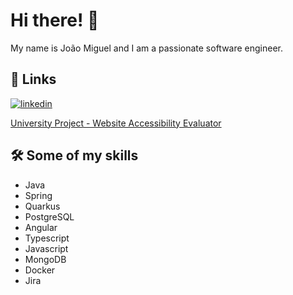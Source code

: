 # Hi there! 👋

My name is João Miguel and I am a passionate software engineer. 

## 🔗 Links
[![linkedin](https://img.shields.io/badge/linkedin-0A66C2?style=for-the-badge&logo=linkedin&logoColor=white)](https://www.linkedin.com/in/joao-cf-miguel)

[University Project - Website Accessibility Evaluator](http://64.226.78.6:3095)


## 🛠 Some of my skills
* Java
* Spring
* Quarkus
* PostgreSQL
* Angular
* Typescript
* Javascript
* MongoDB
* Docker
* Jira
